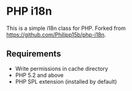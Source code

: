 # PHP i18n

This is a simple i18n class for PHP. Forked from https://github.com/Philipp15b/php-i18n.

## Requirements

* Write permissions in cache directory
* PHP 5.2 and above
* PHP SPL extension (installed by default)
